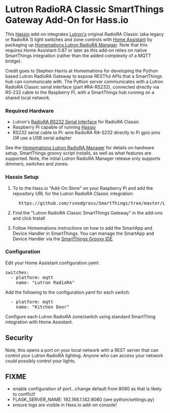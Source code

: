 # Lutron RadioRA Classic SmartThings Gateway Add-On for Hass.io

This [Hassio](https://www.home-assistant.io/hassio/) add-on integrates [Lutron's](http://lutron.com/) original RadioRA Classic (aka legacy or RadioRA 1) light switches and zone controls with [Home Assistant](https://www.home-assistant.io/) by packaging up [Homemations Lutron RadioRA Manager](https://github.com/homemations/SmartThings). Note that this requires Home Assistant 0.87 or later as this add-on relies on native SmartThings integration (rather than the added complexity of a MQTT bridge).

Credit goes to Stephen Harris at Homemations for developing the  Python based Lutron RadioRA Gateway to expose RESTful APIs that a SmartThings hub can communicate with. The Python server communicates with a Lutron RadioRA Classic serial interface (part #RA-RS232), connected directly via RS-232 cable to the Raspberry Pi, with a SmartThings hub running on a shared local network.

### Required Hardware

* Lutron's [RadioRA RS232 Serial Interface](http://www.lutron.com/TechnicalDocumentLibrary/044005c.pdf) for RadioRA Classic
* Raspberry Pi capable of running [Hassio](https://www.home-assistant.io/hassio/)
* RS232 serial cable to Pi: wire RadioRA RA-S232 directly to Pi gpio pins *OR* use a USB serial adapter

See the [Homemations Lutron RadioRA Manager](https://github.com/homemations/SmartThings) for details on hardware setup, SmartThings groovy script installs, as well as what features are supported. Note, the initial Lutron RadioRA Manager release only supports dimmers, switches and zones.

### Hassio Setup

1. To to the Hass.io "Add-On Store" on your Raspberry Pi and add the repository URL for the Lutron RadioRA Classic integration:

<pre>
     https://github.com/rsnodgrass/SmartThings/tree/master/Lutron%20RadioRA/hassio/repository
</pre>

2. Find the "Lutron RadioRA Classic SmartThings Gateway" in the add-ons and click Install

3. Follow Homemations instructions on how to add the SmartApp and Device Handler in SmartThings. You can manage the SmartApp and Device Handler via the [SmartThings Groovy IDE](https://graph.api.smartthings.com/).

### Configuration

Edit your Home Assistant configuration.yaml:

<pre>switches:
  - platform: mqtt
    name: "Lutron RadioRA"
</pre>

Add the following to the configuration.yaml for each switch:

<pre>
  - platform: mqtt
    name: "Kitchen Door"
</pre>

Configure each Lutron RadioRA zone/switch using standard SmartThing integration with Home Assistant.

## Security

Note, this opens a port on your local network with a REST server that can control your Lutron RadioRA lighting. Anyone who can access your network could possibly control your lights.

## FIXME

- enable configuration of port...change default from 8080 as that is likely to conflict!
- FLASK_SERVER_NAME: 192.168.1.142:8080 (see python/settings.py)
- ensure logs are visible in Hass.io add-on console!
